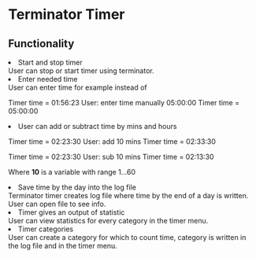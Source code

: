 <h1>Terminator Timer</h1>

<h2>Functionality</h2>

<li>Start and stop timer</li>
User can stop or start timer using terminator.
<li>Enter needed time</li>
User can enter time for example instead of

Timer time = 01:56:23
User: enter time manually 05:00:00
Timer time = 05:00:00

<li>User can add or subtract time by mins and hours</li>

Timer time = 02:23:30
User: add 10 mins
Timer time = 02:33:30

Timer time = 02:23:30
User: sub 10 mins
Timer time = 02:13:30

Where <b>10</b> is a variable with range 1...60

<li>Save time by the day into the log file</li>
Terminator timer creates log file where time by the end of a day is written. User can open file to see info.

<li>Timer gives an output of statistic</li>
User can view statistics for every category in the timer menu.

<li>Timer categories</li>
User can create a category for which to count time, category is written in the log file and in the timer menu.


